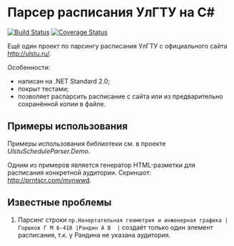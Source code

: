 # Парсер расписания УлГТУ на C#

[![Build Status](https://travis-ci.org/vladdy-moses/UlstuScheduleParser.svg?branch=master)](https://travis-ci.org/vladdy-moses/UlstuScheduleParser)
[![Coverage Status](https://coveralls.io/repos/github/vladdy-moses/UlstuScheduleParser/badge.svg?branch=master)](https://coveralls.io/github/vladdy-moses/UlstuScheduleParser?branch=master)

Ещё один проект по парсингу расписания УлГТУ с официального сайта http://ulstu.ru/.

Особенности:
- написан на .NET Standard 2.0;
- покрыт тестами;
- позволяет распарсить расписание с сайта или из предварительно сохранённой копии в файле.

## Примеры использования

Примеры использования библиотеки см. в проекте _UlstuScheduleParser.Demo_.

Одним из примеров является генератор HTML-разметки для расписания конкретной аудитории.
Скриншот: http://prntscr.com/mynwwd.

## Известные проблемы

1. Парсинг строки `пр.Начертательная геометрия и инженерная графика |Горшков Г М 6-418 |Рандин А В  |` создаёт только один элемент расписания, т.к. у Рандина не указана аудитория.

